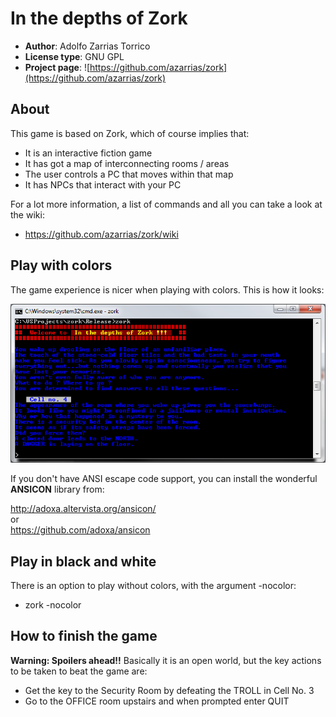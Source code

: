 # In the depths of Zork

* **Author**: Adolfo Zarrias Torrico
* **License type**: GNU GPL
* **Project page**: ![https://github.com/azarrias/zork](https://github.com/azarrias/zork)

## About
This game is based on Zork, which of course implies that:
* It is an interactive fiction game
* It has got a map of interconnecting rooms / areas
* The user controls a PC that moves within that map
* It has NPCs that interact with your PC

For a lot more information, a list of commands and all you can take a look at the wiki:   
* https://github.com/azarrias/zork/wiki

## Play with colors
The game experience is nicer when playing with colors.
This is how it looks:   

![Screenshot](https://github.com/azarrias/zork/blob/master/wiki/screenshot.png)

If you don't have ANSI escape code support, you can install the wonderful **ANSICON** library from:

http://adoxa.altervista.org/ansicon/   
or   
https://github.com/adoxa/ansicon

## Play in black and white
There is an option to play without colors, with the argument -nocolor:
* zork -nocolor

## How to finish the game
**Warning: Spoilers ahead!!**
Basically it is an open world, but the key actions to be taken to beat the game are:
* Get the key to the Security Room by defeating the TROLL in Cell No. 3
* Go to the OFFICE room upstairs and when prompted enter QUIT
